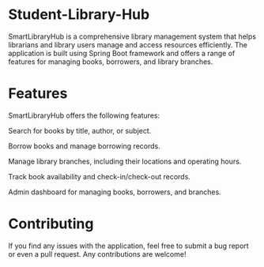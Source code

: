 # Student-Library-Hub
SmartLibraryHub is a comprehensive library management system that helps librarians and library users manage and access resources efficiently.
The application is built using Spring Boot framework and offers a range of features for managing books, borrowers, and library branches.

# Features
SmartLibraryHub offers the following features:

Search for books by title, author, or subject.

Borrow books and manage borrowing records.

Manage library branches, including their locations and operating hours.

Track book availability and check-in/check-out records.

Admin dashboard for managing books, borrowers, and branches.

# Contributing
If you find any issues with the application, feel free to submit a bug report or even a pull request. Any contributions are welcome!
